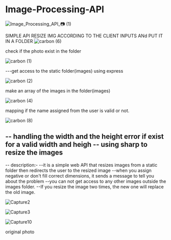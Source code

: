 # Image-Processing-API
  ![Image_Processing_API_📷 (1)](https://user-images.githubusercontent.com/72484475/165179988-eb09cd6e-5419-4e99-a756-81f826c0b63d.png)


SIMPLE API RESIZE IMG ACCORDING TO THE CLIENT INPUTS ANd PUT IT IN A FOLDER
![carbon (6)](https://user-images.githubusercontent.com/72484475/165265241-00dd6308-3ef1-4aca-b0c5-44bec0f600f1.png)


check if the photo exist in the folder


![carbon (1)](https://user-images.githubusercontent.com/72484475/165180571-9978c94b-aeb9-40c4-a21d-4a524f7b1d86.png)

---get access to the static folder(images) using express 


![carbon (2)](https://user-images.githubusercontent.com/72484475/165180899-0a34892c-0b73-4f9f-9e5b-aa419e5cc347.png)


make an array of the images in the folder(images)



![carbon (4)](https://user-images.githubusercontent.com/72484475/165181295-ba1d8efc-717a-4ab7-a496-54b5c6f57b26.png)


mapping if the name assigned from the user is valid or not.


![carbon (8)](https://user-images.githubusercontent.com/72484475/165265105-7209f53c-411d-43a1-b983-4545c791cdcd.png)



-- handling the width and the height error if exist for a valid width and heigh
-- using sharp to resize the images
------------------------------------------------------------------------------
-- description:-
--it is a simple web API that resizes images from a static folder then redirects the user to the resized image
--when you assign negative or don't fill correct dimensions, it sends a message to tell you about the problem
--you can not get access to any other images outside the images folder.
--If you resize the image two times, the new one will replace the old image.




![Capture2](https://user-images.githubusercontent.com/72484475/165266848-b77be095-ff7c-40aa-a2b9-baeaa11381b9.JPG)




![Capture3](https://user-images.githubusercontent.com/72484475/165266856-e690b204-efad-49ab-8d9b-374be28c402e.JPG)



![Capture10](https://user-images.githubusercontent.com/72484475/165266860-533873ee-c22d-4885-aa57-ae3afb5dd6be.JPG)

original photo
